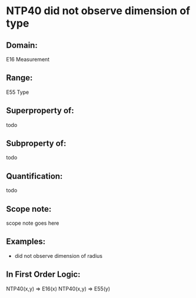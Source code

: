 # NTP40 did not observe dimension of type

## Domain: 

E16 Measurement

## Range: 

E55 Type

## Superproperty of: 

todo

## Subproperty of: 

todo

## Quantification: 

todo

## Scope note: 

scope note goes here

## Examples: 

* did not observe dimension of radius

## In First Order Logic: 

NTP40(x,y) ⇒ E16(x)
NTP40(x,y) ⇒ E55(y)

